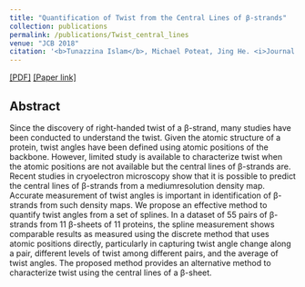 ```yaml
---
title: "Quantification of Twist from the Central Lines of β-strands"
collection: publications
permalink: /publications/Twist_central_lines
venue: "JCB 2018"
citation: '<b>Tunazzina Islam</b>, Michael Poteat, Jing He. <i>Journal of Computational Biology (JCB) 2018, 25 (1): 114-120.</i>.'
---  
```

[[PDF]](https://tunazislam.github.io/files/Twist_central_lines_JCB2018.pdf) [[Paper link]](https://www.liebertpub.com/doi/abs/10.1089/cmb.2017.0174)

## Abstract
Since the discovery of right-handed twist of a β-strand, many studies have been conducted to
understand the twist. Given the atomic structure of a protein, twist angles have been defined using atomic positions of the backbone. 
However, limited study is available to characterize twist when the atomic positions are not available but the central lines of β-strands 
are. Recent studies in cryoelectron microscopy show that it is possible to predict the central lines of β-strands from a mediumresolution 
density map. Accurate measurement of twist angles is important in identification of β-strands from such density maps. We propose an 
effective method to quantify twist angles from a set of splines. In a dataset of 55 pairs of β-strands from 11 β-sheets of 11 proteins, 
the spline measurement shows comparable results as measured using the discrete method that uses atomic positions directly, particularly in 
capturing twist angle change along a pair, different levels of twist among different pairs, and the average of twist angles. The proposed 
method provides an alternative method to characterize twist using the central lines of a β-sheet.
